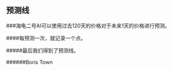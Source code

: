 ## 预测线

###海龟二号AI可以使用过去120天的价格对于未来1天的价格进行预测。

####每预测一次，就记录一个点。

#####最后我们得到了预测线。

######Boris Town
